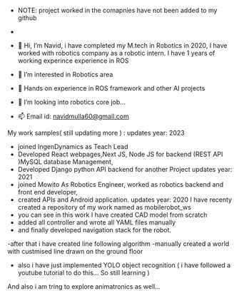 - NOTE: project worked in the comapnies have not been added to my github 
- 
- 👋 Hi, I’m Navid, i have completed my M.tech in Robotics in 2020, 
     I have worked with robotics company as a robotic intern. I have 1 years of working experince  experience in ROS  
- 👀 I’m interested in Robotics area 
- 🌱 Hands on experience in ROS framework and other AI projects
- 💞️ I’m looking into robotics core job... 

- 📫 Email id: navidmulla60@gmail.com

My work samples( still updating more ) :
updates year: 2023
  - joined IngenDynamics as Teach Lead
  - Developed React webpages,Next JS,  Node JS for backend (REST API )MySQL database Management,
  - Developed Django python API backend for another Project
updates year: 2021
  - joined Mowito As Robotics Engineer, worked as robotics backend and front end developer, 
  - created APIs and Android application.
updates year: 2020
I have recenty created a repository of my work named as mobilerobot_ws
  - you can see in this work I have created CAD model from scratch
  - added all controller and wrote all YAML files manually 
  - and finally developed navigation stack for the robot.
  
  -after that i have created line following algorithm
  -manually created a world with custmised line drawn on the ground floor
  
  - also i have just implemented YOLO object recognition ( i have followed a youtube tutorial to do this... So still learning )

And also i am tring to explore animatronics as well...


<!---
navidmulla60/navidmulla60 is a ✨ special ✨ repository because its `README.md` (this file) appears on your GitHub profile.
You can click the Preview link to take a look at your changes.
--->

